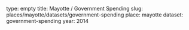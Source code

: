 type: empty
title: Mayotte / Government Spending
slug: places/mayotte/datasets/government-spending
place: mayotte
dataset: government-spending
year: 2014
